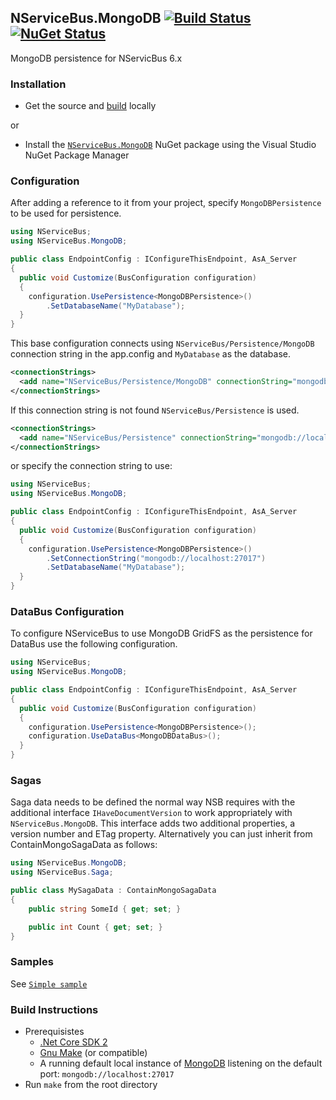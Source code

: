 ## NServiceBus.MongoDB [![Build Status](https://ci.appveyor.com/api/projects/status/github/sbmako/NServiceBus.MongoDB?branch=master&svg=true)](https://ci.appveyor.com/project/sbmako/nservicebus-mongodb) [![NuGet Status](http://img.shields.io/nuget/v/NServiceBus.MongoDB.svg)](https://www.nuget.org/packages/NServiceBus.MongoDB/) ##

MongoDB persistence for NServicBus 6.x

### Installation
* Get the source and [build](#build-instructions) locally

or

* Install the [`NServiceBus.MongoDB`](https://www.nuget.org/packages/NServiceBus.MongoDB/) NuGet package using the Visual Studio NuGet Package Manager

### Configuration
After adding a reference to it from your project, specify `MongoDBPersistence` to be used for persistence.

```csharp
using NServiceBus;
using NServiceBus.MongoDB;

public class EndpointConfig : IConfigureThisEndpoint, AsA_Server
{
  public void Customize(BusConfiguration configuration)
  {
    configuration.UsePersistence<MongoDBPersistence>()
        .SetDatabaseName("MyDatabase");
  }
}
```

This base configuration connects using  `NServiceBus/Persistence/MongoDB` connection string in the app.config and `MyDatabase` as the database.

```xml
<connectionStrings>
  <add name="NServiceBus/Persistence/MongoDB" connectionString="mongodb://localhost:27017" />
</connectionStrings>
  ```
If this connection string is not found `NServiceBus/Persistence` is used.

```xml
<connectionStrings>
  <add name="NServiceBus/Persistence" connectionString="mongodb://localhost:27017" />
</connectionStrings>
```

or specify the connection string to use:

```csharp
using NServiceBus;
using NServiceBus.MongoDB;

public class EndpointConfig : IConfigureThisEndpoint, AsA_Server
{
  public void Customize(BusConfiguration configuration)
  {
    configuration.UsePersistence<MongoDBPersistence>()
        .SetConnectionString("mongodb://localhost:27017")
        .SetDatabaseName("MyDatabase");
  }
}
```

### DataBus Configuration
To configure NServiceBus to use MongoDB GridFS as the persistence for DataBus use the following configuration.

```csharp
using NServiceBus;
using NServiceBus.MongoDB;

public class EndpointConfig : IConfigureThisEndpoint, AsA_Server
{
  public void Customize(BusConfiguration configuration)
  {
    configuration.UsePersistence<MongoDBPersistence>();
    configuration.UseDataBus<MongoDBDataBus>();
  }
}
```

### Sagas
Saga data needs to be defined the normal way NSB requires with the additional interface `IHaveDocumentVersion` to work appropriately with `NServiceBus.MongoDB`.  This interface adds two additional properties, a version number and ETag property.  Alternatively you can just inherit from ContainMongoSagaData as follows:

```csharp
using NServiceBus.MongoDB;
using NServiceBus.Saga;

public class MySagaData : ContainMongoSagaData
{
    public string SomeId { get; set; }

    public int Count { get; set; }
}
```
### Samples
See [`Simple sample`](https://github.com/sbmako/NServiceBus.MongoDB/tree/master/src/Sample)

### Build Instructions

* Prerequisistes
  * [.Net Core SDK 2](https://docs.microsoft.com/en-us/dotnet/core/sdk)
  * [Gnu Make](https://www.gnu.org/software/make/) (or compatible)
  * A running default local instance of [MongoDB](https://www.mongodb.com) listening on the default port: `mongodb://localhost:27017`
* Run `make` from the root directory